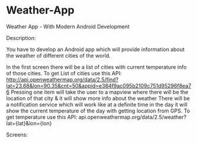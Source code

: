 # Weather-App
Weather App - With Modern Android Development

Description:

You have to develop an Android app which will provide information about the weather of different cities of the world. 

In the first screen there will be a list of cities with current temperature info of those cities. 
To get List of cities use this API: http://api.openweathermap.org/data/2.5/find?lat=23.68&lon=90.35&cnt=50&appid=e384f9ac095b2109c751d95296f8ea76
Pressing one item will take the user to a mapview where there will be the location of that city & it will show more info about the weather
There will be a notification service which will work like at a definite time in the day it will show the current temperature of the day with getting location from GPS. To get temperature use this API:
	api.openweathermap.org/data/2.5/weather?lat={lat}&lon={lon}


Screens:
